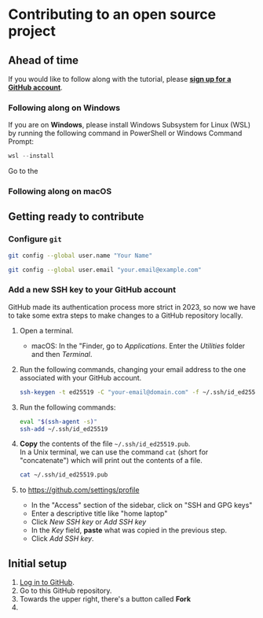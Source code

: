 # Contributing to an open source project

## Ahead of time

If you would like to follow along with the tutorial, 
please [**sign up for a GitHub account**](https://github.com/signup).

### Following along on Windows

If you are on **Windows**, please install Windows Subsystem for Linux (WSL)
by running the following command in PowerShell or Windows Command Prompt:

```powershell
wsl --install
```

Go to the 

### Following along on macOS

## Getting ready to contribute

### Configure `git`

```bash
git config --global user.name "Your Name"
```

```bash
git config --global user.email "your.email@example.com"
```

### Add a new SSH key to your GitHub account

GitHub made its authentication process more strict in 2023, so now we 
have to take some extra steps to make changes to a GitHub repository
locally.

1. Open a terminal.
   - macOS: In the "Finder, go to _Applications_. Enter the _Utilities_ folder and then _Terminal_.
   

2. Run the following commands, changing your email address to the one 
   associated with your GitHub account.

   ```bash
   ssh-keygen -t ed25519 -C "your-email@domain.com" -f ~/.ssh/id_ed25519 -N ""
   ```
   
3. Run the following commands:  
   ```bash   
   eval "$(ssh-agent -s)"
   ssh-add ~/.ssh/id_ed25519
   ```

4. **Copy** the contents of the file `~/.ssh/id_ed25519.pub`.  
   In a Unix terminal, we can use the command `cat` (short for "concatenate")
   which will print out the contents of a file.

   ```bash
   cat ~/.ssh/id_ed25519.pub
   ```
   
5. to https://github.com/settings/profile
   - In the "Access" section of the sidebar, click on "SSH and GPG keys"
   - Enter a descriptive title like "home laptop"
   - Click _New SSH key_ or _Add SSH key_
   - In the _Key_ field, **paste** what was copied in the previous step.
   - Click _Add SSH key_.  

## Initial setup

1. [Log in to GitHub](https://github.com/login).
2. Go to this GitHub repository.
3. Towards the upper right, there's a button called **Fork**
4. 



 